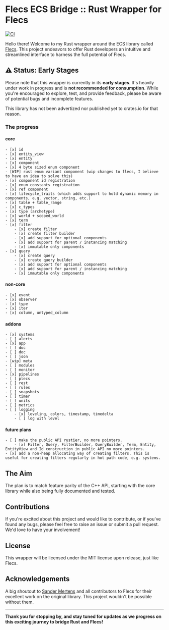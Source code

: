 # Flecs ECS Bridge :: Rust Wrapper for Flecs

[![CI](https://github.com/indra-db/flecs_ecs_rs/actions/workflows/ci.yml/badge.svg)](https://github.com/indra-db/flecs_ecs_rs/actions/workflows/ci.yml)

Hello there! Welcome to my Rust wrapper around the ECS library called [Flecs](https://github.com/SanderMertens/flecs). This project endeavors to offer Rust developers an intuitive and streamlined interface to harness the full potential of Flecs.

## ⚠️ Status: Early Stages

Please note that this wrapper is currently in its **early stages**. It's heavily under work in progress and is **not recommended for consumption**. While you're encouraged to explore, test, and provide feedback, please be aware of potential bugs and incomplete features.

This library has not been advertized nor published yet to crates.io for that reason.

### The progress

#### core
```[tasklist]
- [x] id
- [x] entity_view
- [x] entity
- [x] component
- [x] 4 byte sized enum component
- [WIP] rust enum variant component (wip changes to flecs, I believe to have an idea to solve this)
- [x] component id registration
- [x] enum constants registration
- [x] ref component
- [x] lifecycle_traits (which adds support to hold dynamic memory in components, e.g. vector, string, etc.)
- [x] table + table_range
- [x] c_types
- [x] type (archetype)
- [x] world + scoped_world
- [x] term
- [x] filter
    - [x] create filter 
    - [x] create filter builder
    - [x] add support for optional components
    - [x] add support for parent / instancing matching
    - [x] immutable only components
- [x] query
    - [x] create query
    - [x] create query builder
    - [x] add support for optional components
    - [x] add support for parent / instancing matching
    - [x] immutable only components
```

#### non-core
```[tasklist]
- [x] event
- [x] observer
- [x] type
- [x] iter
- [x] column, untyped_column
```
#### addons
```[tasklist]
- [x] systems
- [ ] alerts
- [x] app
- [ ] doc
- [ ] doc
- [ ] json
- [wip] meta
- [ ] modules
- [ ] monitor
- [x] pipelines
- [ ] plecs
- [ ] rest
- [ ] rules
- [ ] snapshots
- [ ] timer
- [ ] units
- [ ] metrics
- [ ] logging
    - [x] leveling, colors, timestamp, timedelta
    - [ ] log with level
```

#### future plans
```[tasklist]
- [ ] make the public API rustier, no more pointers.
    - [x] Filter, Query, FilterBuilder, QueryBuilder, Term, Entity, EntityView and Id construction in public API no more pointers.
- [x] add a non-heap allocating way of creating filters. This is useful for creating filters regularly in hot path code, e.g. systems. 
```

## The Aim

The plan is to match feature parity of the C++ API, starting with the core library while also being fully documented and tested.

## Contributions

If you're excited about this project and would like to contribute, or if you've found any bugs, please feel free to raise an issue or submit a pull request. We'd love to have your involvement!

## License

This wrapper will be licensed under the MIT license upon release, just like Flecs.

## Acknowledgements

A big shoutout to [Sander Mertens](https://github.com/SanderMertens) and all contributors to Flecs for their excellent work on the original library. This project wouldn't be possible without them.


---

**Thank you for stopping by, and stay tuned for updates as we progress on this exciting journey to bridge Rust and Flecs!**
